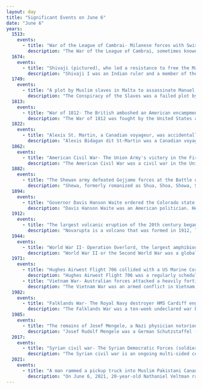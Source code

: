 ```yaml
---
layout: day
title: "Significant Events on June 6"
date: "June 6"
years:
  1513:
    events:
      - title: "War of the League of Cambrai- Milanese forces with Swiss mercenaries defeated the French in Novara, forcing them to withdraw from the Duchy of Milan and Italy."
        description: "The War of the League of Cambrai, sometimes known as the War of the Holy League and several other names, was fought from February 1508 to December 1516 as part of the Italian Wars of 1494–1559. The main participants of the war, who fought for its entire duration, were France, the Papal States, and the Republic of Venice; they were joined at various times by nearly every significant power in Western Europe, including Spain, the Holy Roman Empire, England, the Duchy of Milan, the Republic of Florence, the Duchy of Ferrara, and the Swiss."
  1674:
    events:
      - title: "Shivaji (pictured), who led a resistance to free the Maratha from the Bijapur Sultanate and the Mughal Empire, was crowned the first chhatrapati of the Maratha Empire."
        description: "Shivaji I was an Indian ruler and a member of the Bhonsle dynasty. Shivaji carved out his own independent kingdom from the Sultanate of Bijapur that formed the genesis of the Maratha Confederacy. Shivaji I was the founder of the Maratha Empire which later become the Maratha Confederacy."
  1749:
    events:
      - title: "A plot by Muslim slaves in Malta to assassinate Manuel Pinto da Fonseca of the Knights Hospitaller was uncovered."
        description: "The Conspiracy of the Slaves was a failed plot by Muslim slaves in Hospitaller-ruled Malta to rebel, assassinate Grand Master Manuel Pinto da Fonseca and take over the island. The revolt was to have taken place on 29 June 1749, but plans were leaked to the order before it began; the plotters were arrested and most were later executed."
  1813:
    events:
      - title: "War of 1812- The British ambushed an American encampment near present-day Stoney Creek, Ontario, capturing two senior officers."
        description: "The War of 1812 was fought by the United States and its allies against the United Kingdom and its allies in North America. It began when the United States declared war on Britain on 18 June 1812. Although peace terms were agreed upon in the December 1814 Treaty of Ghent, the war did not officially end until the peace treaty was ratified by the United States Congress on 17 February 1815."
  1822:
    events:
      - title: "Alexis St. Martin, a Canadian voyageur, was accidentally shot in the stomach; medical investigations of his injury led to a greater understanding of the processes of digestion."
        description: "Alexis Bidagan dit St-Martin was a Canadian voyageur who is known for his part in experiments on digestion in humans, conducted on him by the American Army physician William Beaumont between 1822 and 1833. St-Martin was shot in a near-fatal accident in 1822. His wound did not heal fully, leaving an opening into his stomach. Studies of St-Martin's stomach led to greater understanding of the stomach, gastric juices and the processes of digestion."
  1862:
    events:
      - title: "American Civil War- The Union Army's victory in the First Battle of Memphis virtually eradicated the Confederate naval presence on the Mississippi River."
        description: "The American Civil War was a civil war in the United States between the Union and the Confederacy, which was formed in 1861 by states that had seceded from the Union. The central conflict leading to war was a dispute over whether slavery should be permitted to expand into the western territories, leading to more slave states, or be prohibited from doing so, which many believed would place slavery on a course of ultimate extinction."
  1882:
    events:
      - title: "The Shewan army defeated Gojjame forces at the Battle of Embabo, an event that contributed to the supremacy of Shewa within the Ethiopian Empire."
        description: "Shewa, formerly romanized as Shua, Shoa, Showa, Shuwa, is a historical region of Ethiopia which was formerly an autonomous kingdom within the Ethiopian Empire. The modern Ethiopian capital Addis Ababa is located at its center."
  1894:
    events:
      - title: "Governor Davis Hanson Waite ordered the Colorado state militia to protect and support miners engaged in a five-month strike in Cripple Creek."
        description: "Davis Hanson Waite was an American politician. He was a member of the Populist Party, and he served as the eighth Governor of Colorado from 1893 to 1895."
  1912:
    events:
      - title: "The largest volcanic eruption of the 20th century began, forming the volcano Novarupta in the Alaska Peninsula."
        description: "Novarupta is a volcano that was formed in 1912, located on the Alaska Peninsula on a slope of Trident Volcano in Katmai National Park and Preserve, about 290 miles (470 km) southwest of Anchorage. Formed during the largest volcanic eruption of the 20th century, Novarupta released 30 times the volume of magma of the 1980 eruption of Mount St. Helens."
  1944:
    events:
      - title: "World War II- Operation Overlord, the largest amphibious military operation in history, began with Allied troops landing on the beaches of Normandy in France."
        description: "World War II or the Second World War was a global conflict between two coalitions- the Allies and the Axis powers. Nearly all of the world's countries participated, with many nations mobilising all resources in pursuit of total war. Tanks and aircraft played major roles, enabling the strategic bombing of cities and delivery of the first and only nuclear weapons ever used in war. World War II was the deadliest conflict in history, resulting in 70 to 85 million deaths, more than half of which were civilians. Millions died in genocides, including the Holocaust, and by massacres, starvation, and disease. After the Allied victory, Germany, Austria, Japan, and Korea were occupied, and German and Japanese leaders were tried for war crimes."
  1971:
    events:
      - title: "Hughes Airwest Flight 706 collided with a US Marine Corps jet near Duarte, California, killing 50 people."
        description: "Hughes Airwest Flight 706 was a regularly scheduled flight operated by American domestic airline Hughes Airwest from Los Angeles, California to Seattle, Washington, with several intermediate stops. On Sunday, June 6, 1971, the McDonnell Douglas DC-9 serving as Flight 706 departed Los Angeles just after 6 p.m. en route to Seattle as a McDonnell Douglas F-4 Phantom II of the United States Marine Corps was approaching Marine Corps Air Station El Toro near Irvine at the end of a flight from Naval Air Station Fallon in Nevada. The two aircraft collided in midair over the San Gabriel Mountains near Duarte, killing all 49 aboard the DC-9 and the F-4 pilot; the F-4 radar intercept officer ejected and survived."
      - title: "Vietnam War- Australian forces attacked a heavily fortified North Vietnamese base camp at the Battle of Long Khánh."
        description: "The Vietnam War was an armed conflict in Vietnam, Laos, and Cambodia fought between North Vietnam and South Vietnam and their allies. North Vietnam was supported by the Soviet Union and China, while South Vietnam was supported by the United States and other anti-communist nations. The conflict was the second of the Indochina Wars and a major proxy war of the Cold War between the Soviet Union and US. Direct US military involvement greatly escalated from 1965 until its withdrawal in 1973. The fighting spilled over into the Laotian and Cambodian Civil Wars, which ended with all three countries becoming communist in 1975."
  1982:
    events:
      - title: "Falklands War- The Royal Navy destroyer HMS Cardiff engaged and destroyed a British Army helicopter in a friendly-fire incident."
        description: "The Falklands War was a ten-week undeclared war between Argentina and the United Kingdom in 1982 over two British dependent territories in the South Atlantic- the Falkland Islands and its territorial dependency, South Georgia and the South Sandwich Islands. The conflict began on 2 April 1982, when Argentina invaded and occupied the Falkland Islands, followed by the invasion of South Georgia the next day. On 5 April, the British government dispatched a naval task force to engage the Argentine Navy and Air Force before making an amphibious assault on the islands. The conflict lasted 74 days and ended with an Argentine surrender on 14 June, returning the islands to British control. In total, 649 Argentine military personnel, 255 British military personnel, and three Falkland Islanders were killed during the hostilities."
  1985:
    events:
      - title: "The remains of Josef Mengele, a Nazi physician notorious for performing human experiments on Auschwitz inmates, were exhumed in Embu das Artes, Brazil."
        description: "Josef Rudolf Mengele was a German Schutzstaffel (SS) officer and physician during World War II at the Russian front and then at Auschwitz during the Holocaust, where he was nicknamed the 'Angel of Death'. He performed deadly experiments on prisoners at the Auschwitz II (Birkenau) concentration camp, where he was a member of the team of doctors who selected victims to be murdered in the gas chambers, and was one of the doctors who administered the gas."
  2017:
    events:
      - title: "Syrian civil war- The Syrian Democratic Forces (soldiers pictured) opened the Second Battle of Raqqa, the final phase of the Raqqa campaign, capturing the de facto capital of the Islamic State four months later."
        description: "The Syrian civil war is an ongoing multi-sided conflict in Syria involving various state and non-state actors. The Syrian Revolution began in March 2011 when popular discontent with the Ba'athist regime ruled by Bashar al-Assad triggered large-scale protests and pro-democracy rallies across Syria, as part of the wider Arab Spring protests in the region. After months of crackdown by the government's security apparatus, various armed rebel groups such as the Free Syrian Army began forming across the country, marking the beginning of the Syrian insurgency. By mid-2012, the insurgency had escalated into a full-blown civil war."
  2021:
    events:
      - title: "A man rammed a pickup truck into Muslim Pakistani Canadian pedestrians in Ontario, Canada, killing 4 members of the same family and injuring the family's nine year old son."
        description: "On June 6, 2021, 20-year-old Nathaniel Veltman rammed a pickup truck into a family of Muslim Pakistani Canadian pedestrians at an intersection in London, Ontario, Canada. Four people were killed and a fifth was wounded. The attack was the deadliest mass killing in London's history. It was condemned by Canadian leaders, and described as terrorism by Prime Minister of Canada Justin Trudeau, Prime Minister of Pakistan Imran Khan and Premier of Ontario Doug Ford."
---
```

